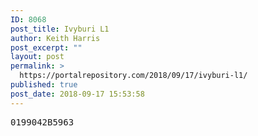 ```yaml
---
ID: 8068
post_title: Ivyburi L1
author: Keith Harris
post_excerpt: ""
layout: post
permalink: >
  https://portalrepository.com/2018/09/17/ivyburi-l1/
published: true
post_date: 2018-09-17 15:53:58
---
```

<pre>0199042B5963</pre>